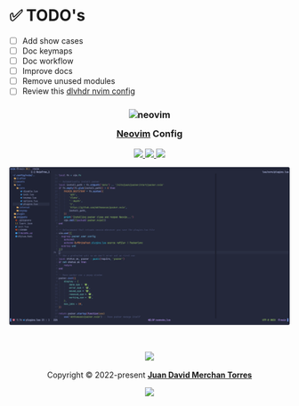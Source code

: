 # ✅ TODO's

- [ ] Add show cases
- [ ] Doc keymaps
- [ ] Doc workflow
- [ ] Improve docs
- [ ] Remove unused modules
- [ ] Review this [dlvhdr nvim config](https://github.com/dlvhdr/dotfiles/tree/main/.config/nvim)

<h3 align="center">
  <img src="https://upload.wikimedia.org/wikipedia/commons/thumb/3/3a/Neovim-mark.svg/1200px-Neovim-mark.svg.png"
    width="80" alt="neovim" />
  <br />
  <img src="https://raw.githubusercontent.com/catppuccin/catppuccin/main/assets/misc/transparent.png" height="30"
    width="0px" />
  <a href="https://github.com/neovim/neovim">Neovim</a> Config
  <img src="https://raw.githubusercontent.com/catppuccin/catppuccin/main/assets/misc/transparent.png" height="30"
    width="0px" />
</h3>

<p align="center">
  <a href="https://github.com/NikolaM-Dev/nvim/stargazers">
    <img src="https://img.shields.io/github/stars/NikolaM-Dev/nvim?colorA=363a4f&colorB=b7bdf8&style=for-the-badge" />
  </a>
  <a href="https://github.com/NikolaM-Dev/nvim/issues">
    <img src="https://img.shields.io/github/issues/NikolaM-Dev/nvim?colorA=363a4f&colorB=ff9e64&style=for-the-badge" />
  </a>
  <a href="https://github.com/NikolaM-Dev/nvim/contributors">
    <img
      src="https://img.shields.io/github/contributors/NikolaM-Dev/nvim?colorA=363a4f&colorB=9ece6a&style=for-the-badge" />
  </a>
</p>

<p align="center">
  <img src="./assets/demo.02-10-22.png" alt="Demo" />
</p>

&nbsp;

<p align="center">
  <img
    src="https://raw.githubusercontent.com/catppuccin/catppuccin/main/assets/footers/gray0_ctp_on_line.svg?sanitize=true" />
</p>
<p align="center">
  Copyright &copy; 2022-present
  <a href="https://github.com/NikolaM-Dev" target="_blank">
    <strong>Juan David Merchan Torres</strong>
  </a>
</p>
<p align="center">
  <a href="https://github.com/NikolaM-Dev/nvim/blob/main/LICENSE">
    <img
      src="https://img.shields.io/static/v1.svg?style=for-the-badge&label=License&message=MIT&logoColor=d9e0ee&colorA=363a4f&colorB=b7bdf8" />
  </a>
</p>
